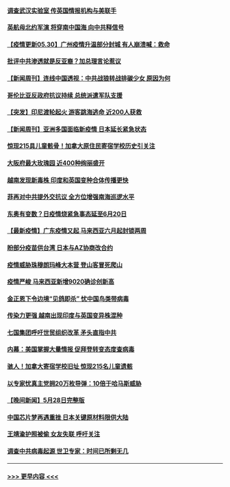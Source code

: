 #### [调查武汉实验室 传英国情报机构与美联手](../pages/prog202/a103130502.md?t=05301101) 
#### [英航母北约军演 将穿南中国海 向中共释信号](../pages/prog202/a103130195.md?t=05301101) 
#### [【疫情更新05.30】广州疫情升温部分封城 有人崩溃喊：救命](../pages/prog202/a103114528.md?t=05301101) 
#### [批评中共渗透就是反亚裔？加总理言论惹议](../pages/prog202/a103130797.md?t=05301101) 
#### [【新闻周刊】连线中国透视：中共战狼转战排碳少女 原因为何](../pages/prog202/a103130787.md?t=05301101) 
#### [哥伦比亚反政府抗议持续 总统派遣军队支援](../pages/prog202/a103130760.md?t=05301101) 
#### [【突发】印尼渡轮起火 游客跳海逃命 近200人获救](../pages/prog202/a103130785.md?t=05301101) 
#### [【新闻周刊】亚洲多国面临新疫情 日本延长紧急状态](../pages/prog202/a103130775.md?t=05301101) 
#### [惊现215具儿童骸骨！加拿大原住民寄宿学校历史引关注](../pages/prog202/a103130763.md?t=05301101) 
#### [大阪府最大玫瑰园 近400种绚丽盛开](../pages/prog202/a103130698.md?t=05301101) 
#### [越南发现新毒株 印度和英国变种合体传播更快](../pages/prog202/a103130680.md?t=05301101) 
#### [菲再对中共提外交抗议 全方位增强南海巡逻水平](../pages/prog202/a103130540.md?t=05301101) 
#### [东奥有变数？日疫情烧紧急事态延至6月20日](../pages/prog202/a103130624.md?t=05301101) 
#### [【最新疫情】广东疫情又起 马来西亚六月起封锁两周](../pages/prog202/a103130617.md?t=05301101) 
#### [盼部分疫苗供台湾 日本与AZ协商改合约](../pages/prog202/a103130590.md?t=05301101) 
#### [疫情威胁珠穆朗玛峰大本营 登山客冒死爬山](../pages/prog202/a103130512.md?t=05301101) 
#### [疫情严峻 马来西亚新增9020确诊创新高](../pages/prog202/a103130483.md?t=05301101) 
#### [金正恩下令边境“见鸽即杀” 忧中国鸟类带病毒](../pages/prog202/a103130484.md?t=05301101) 
#### [传染力更强 越南出现印度与英国变异株混种](../pages/prog202/a103130472.md?t=05301101) 
#### [七国集团呼吁世贸组织改革 矛头直指中共](../pages/prog202/a103130450.md?t=05301101) 
#### [内幕：美国掌握大量情报 促拜登转变态度查病毒](../pages/prog202/a103130352.md?t=05301101) 
#### [骇人！加拿大寄宿学校旧址 惊现215名儿童遗骸](../pages/prog202/a103130316.md?t=05301101) 
#### [以专家忧真主党拥20万枚导弹：10倍于哈马斯威胁](../pages/prog202/a103129806.md?t=05301101) 
#### [【晚间新闻】5月28日完整版](../pages/prog202/a103130279.md?t=05301101) 
#### [中国芯片梦再遇重挫 日本关键原材料限供大陆](../pages/prog202/a103130154.md?t=05301101) 
#### [王靖渝护照被偷 女友失联 呼吁关注](../pages/prog202/a103129933.md?t=05301101) 
#### [调查中共病毒起源 世卫专家：时间已所剩无几](../pages/prog202/a103130136.md?t=05301101) 

----
#### [ >>> 更早内容 <<< ](../indexes/prog202-earlier.md)
